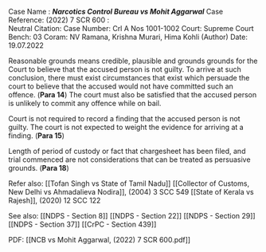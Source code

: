 Case Name : ***Narcotics Control Bureau vs Mohit Aggarwal***
Case Reference: (2022) 7 SCR 600 :  
Neutral Citation:
Case Number: Crl A Nos 1001-1002
Court: Supreme Court
Bench: 03
Coram: NV Ramana, Krishna Murari, Hima Kohli (Author)
Date: 19.07.2022

Reasonable grounds means credible, plausible and grounds grounds for the Court to believe that the accused person is not guilty. To arrive at such conclusion, there must exist circumstances that exist which persuade the court to believe that the accused would not have committed such an offence. (**Para 14**)
	The court must also be satisfied that the accused person is unlikely to commit any offence while on bail.

Court is not required to record a finding that the accused person is not guilty. The court is not expected to weight the evidence for arriving at a finding. (**Para 15**)

Length of period of custody or fact that chargesheet has been filed, and trial commenced are not considerations that can be treated as persuasive grounds. (**Para 18**)

Refer also:
[[Tofan Singh vs State of Tamil Nadu]]
[[Collector of Customs, New Delhi vs Ahmadalieva Nodira]], (2004) 3 SCC 549
[[State of Kerala vs Rajesh]], (2020) 12 SCC 122

See also:
[[NDPS - Section 8]]
[[NDPS - Section 22]]
[[NDPS - Section 29]]
[[NDPS - Section 37]]
[[CrPC - Section 439]]

PDF:
[[NCB vs Mohit Aggarwal, (2022) 7 SCR 600.pdf]]